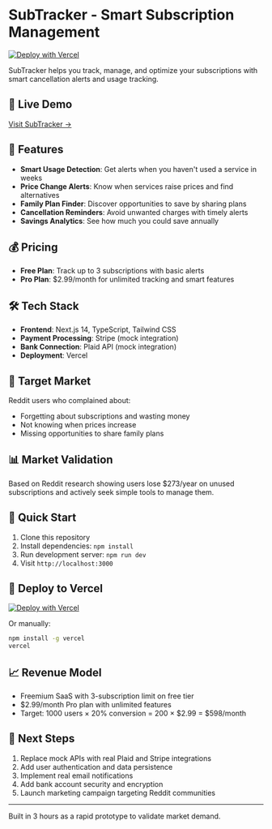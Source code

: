 # SubTracker - Smart Subscription Management

[![Deploy with Vercel](https://vercel.com/button)](https://vercel.com/new/clone?repository-url=https://github.com/itsrenu/subtracker)

SubTracker helps you track, manage, and optimize your subscriptions with smart cancellation alerts and usage tracking.

## 🚀 Live Demo

[Visit SubTracker →](https://subtracker.vercel.app)

## 🚀 Features

- **Smart Usage Detection**: Get alerts when you haven't used a service in weeks
- **Price Change Alerts**: Know when services raise prices and find alternatives
- **Family Plan Finder**: Discover opportunities to save by sharing plans
- **Cancellation Reminders**: Avoid unwanted charges with timely alerts
- **Savings Analytics**: See how much you could save annually

## 💰 Pricing

- **Free Plan**: Track up to 3 subscriptions with basic alerts
- **Pro Plan**: $2.99/month for unlimited tracking and smart features

## 🛠 Tech Stack

- **Frontend**: Next.js 14, TypeScript, Tailwind CSS
- **Payment Processing**: Stripe (mock integration)
- **Bank Connection**: Plaid API (mock integration)
- **Deployment**: Vercel

## 🎯 Target Market

Reddit users who complained about:
- Forgetting about subscriptions and wasting money
- Not knowing when prices increase
- Missing opportunities to share family plans

## 📊 Market Validation

Based on Reddit research showing users lose $273/year on unused subscriptions and actively seek simple tools to manage them.

## 🚀 Quick Start

1. Clone this repository
2. Install dependencies: `npm install`
3. Run development server: `npm run dev`
4. Visit `http://localhost:3000`

## 🚀 Deploy to Vercel

[![Deploy with Vercel](https://vercel.com/button)](https://vercel.com/new/clone?repository-url=https://github.com/itsrenu/subtracker)

Or manually:

```bash
npm install -g vercel
vercel
```

## 📈 Revenue Model

- Freemium SaaS with 3-subscription limit on free tier
- $2.99/month Pro plan with unlimited features
- Target: 1000 users × 20% conversion = 200 × $2.99 = $598/month

## 🎯 Next Steps

1. Replace mock APIs with real Plaid and Stripe integrations
2. Add user authentication and data persistence
3. Implement real email notifications
4. Add bank account security and encryption
5. Launch marketing campaign targeting Reddit communities

---

Built in 3 hours as a rapid prototype to validate market demand.